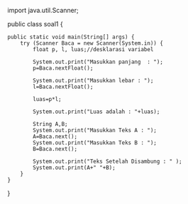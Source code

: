 import java.util.Scanner;

public class soal1 {

    public static void main(String[] args) {
        try (Scanner Baca = new Scanner(System.in)) {
            float p, l, luas;//desklarasi variabel 
            
            System.out.print("Masukkan panjang  : ");
            p=Baca.nextFloat();

            System.out.print("Masukkan lebar : ");
            l=Baca.nextFloat();

            luas=p*l;

            System.out.print("Luas adalah : "+luas);

            String A,B;
            System.out.print("Masukkan Teks A : ");
            A=Baca.next();
            System.out.print("Masukkan Teks B : ");
            B=Baca.next();

            System.out.print("Teks Setelah Disambung : " );
            System.out.print(A+" "+B);
        }
    }
}
